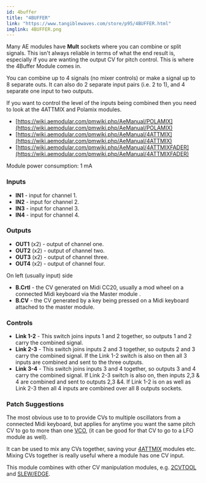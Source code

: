 ```yaml
---
id: 4buffer
title: "4BUFFER"
link: "https://www.tangiblewaves.com/store/p95/4BUFFER.html"
imglink: 4BUFFER.png
---
```


Many AE modules have **Mult** sockets where you can combine or split signals. This isn't always reliable in terms of what the end result is, especially if you are wanting the output CV for pitch control. This is where the 4Buffer Module comes in.

You can combine up to 4 signals (no mixer controls) or make a signal up to 8 separate outs. It can also do 2 separate input pairs (i.e. 2 to 1), and 4 separate one input to two outputs.

If you want to control the level of the inputs being combined then you need to look at the 4ATTMIX and Polamix modules.

*   [https://wiki.aemodular.com/pmwiki.php/AeManual/POLAMIX](https://wiki.aemodular.com/pmwiki.php/AeManual/POLAMIX)
*   [https://wiki.aemodular.com/pmwiki.php/AeManual/4ATTMIX](https://wiki.aemodular.com/pmwiki.php/AeManual/4ATTMIX)
*   [https://wiki.aemodular.com/pmwiki.php/AeManual/4ATTMIXFADER](https://wiki.aemodular.com/pmwiki.php/AeManual/4ATTMIXFADER)

Module power consumption: 1 mA

### Inputs

*   **IN1** - input for channel 1.
*   **IN2** - input for channel 2.
*   **IN3** - input for channel 3.
*   **IN4** - input for channel 4.

### Outputs

*   **OUT1** (x2) - output of channel one.
*   **OUT2** (x2) - output of channel two.
*   **OUT3** (x2) - output of channel three.
*   **OUT4** (x2) - output of channel four.

On left (usually input) side

*   **B.Crtl** - the CV generated on Midi CC20, usually a mod wheel on a connected Midi keyboard via the Master module .
*   **B.CV** - the CV generated by a key being pressed on a Midi keyboard attached to the master module.

### Controls

*   **Link 1-2** - This switch joins inputs 1 and 2 together, so outputs 1 and 2 carry the combined signal.
*   **Link 2-3** - This switch joins inputs 2 and 3 together, so outputs 2 and 3 carry the combined signal. If the Link 1-2 switch is also on then all 3 inputs are combined and sent to the three outputs.
*   **Link 3-4** - This switch joins inputs 3 and 4 together, so outputs 3 and 4 carry the combined signal. If Link 2-3 switch is also on, then inputs 2,3 & 4 are combined and sent to outputs 2,3 &4. If Link 1-2 is on as well as Link 2-3 then all 4 inputs are combined over all 8 outputs sockets.

### Patch Suggestions

The most obvious use to to provide CVs to multiple oscillators from a connected Midi keyboard, but applies for anytime you want the same pitch CV to go to more than one [VCO](https://wiki.aemodular.com/pmwiki.php/AeManual/2OSCD), (it can be good for that CV to go to a LFO module as well).

It can be used to mix any CVs together, saving your [4ATTMIX](https://wiki.aemodular.com/pmwiki.php/AeManual/4ATTMIX) modules etc. Mixing CVs together is really useful where a module has one CV input.

This module combines with other CV manipulation modules, e.g. [2CVTOOL](https://wiki.aemodular.com/pmwiki.php/AeManual/2CVTOOL) and [SLEW/EDGE](https://wiki.aemodular.com/pmwiki.php/AeManual/SLEWEDGE).

